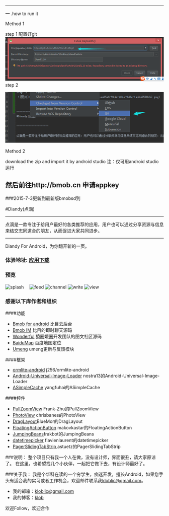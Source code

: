 -------------------
**一** .how to run it

Method 1

step  1
配置好git
![splash](images/step1.png)　
step  2

![splash](images/step2.png)　

Method 2

download the zip and import it by android studio
注：仅可用android studio 运行

然后前往http://bmob.cn  申请appkey
-------------------

###2015-7-3更新到最新版bmobsd到

#Diandy(点滴)

---------------------

点滴是一款专注于给用户最好的各类推荐的应用，用户也可以通过分享资源与信息来结交志同道合的朋友，从而促进大家共同进步。

---------------------

Diandy For Android，为你翻开新的一页。

### 体验地址:  [应用下载](apk/diandi-demo.apk) ###

### 预览

![splash](images/splash.png)　
![feed](images/feed.png)
![channel](images/channel.png)
![write](images/write.png)
![view](images/view.png)



### 感谢以下库作者和组织

####功能
*	[Bmob for android](http://www.bmob.cn/) 比目云后台
*	[Bmob IM](https://github.com/bmob/BmobIMSDK4Android) 比目的即时聊天源码
*	[Wonderful](https://github.com/bmob/Wonderful2) 猿圈媛圈开发团队的图文社区源码
*	[BaiduMap](http://developer.baidu.com/map/index.php?title=首页) 百度地图定位
*	[Umeng](http://www.umeng.com/) umeng更新与反馈模块

####框架
*	[ormlite-android](https://github.com/j256/ormlite-android) j256/ormlite-android
*	[Android-Universal-Image-Loader](https://github.com/nostra13/Android-Universal-Image-Loader) nostra13的Android-Universal-Image-Loader
*	[ASimpleCache](https://github.com/yangfuhai/ASimpleCache) yangfuhai的ASimpleCache 

####控件
*	[PullZoomView](https://github.com/Frank-Zhu/PullZoomView) Frank-Zhu的PullZoomView
*	[PhotoView](https://github.com/chrisbanes/PhotoView) chrisbanes的PhotoView
*	[DragLayout](https://github.com/BlueMor/DragLayout)BlueMor的DragLayout
*	[FloatingActionButton](https://github.com/makovkastar/FloatingActionButton) makovkastar的FloatingActionButton
*	[JumpingBeans](https://github.com/frakbot/JumpingBeans)frakbot的JumpingBeans 
*	[datetimepicker](https://github.com/flavienlaurent/datetimepicker)  flavienlaurent的datetimepicker 
*	[PagerSlidingTabStrip ](https://github.com/yangfuhai/ASimpleCache) astuetz的PagerSlidingTabStrip 



###说明：
整个项目只有我一个人在做，没有设计师，界面很丑，请大家原谅了。
在这里，也希望找几个小伙伴，一起把它做下去，有设计师最好了。


###关于我：
我是个华科在读的一个穷学生，痴迷开发，擅长Android，如果您手头有适合我的实习或者工作机会，欢迎邮件联系我[kloblic@gmail.com](mailto:kloblic@gmail.com)。


*	我的邮箱：kloblic@gmail.com
*	我的博客：[klob](http://klob.diandi.life)

欢迎Follow，欢迎合作



